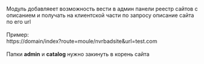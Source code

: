 Модуль добавляеет возможность вести в админ панели реестр сайтов с описанием и получать на клиентской части по запросу описание сайта по его url<br><br>
Пример:<br>
https://domain/index?route=moule/nvrbadsite&url=test.com
<br><br>
Папки <b>admin</b> и <b>catalog</b> нужно закинуть в корень сайта
